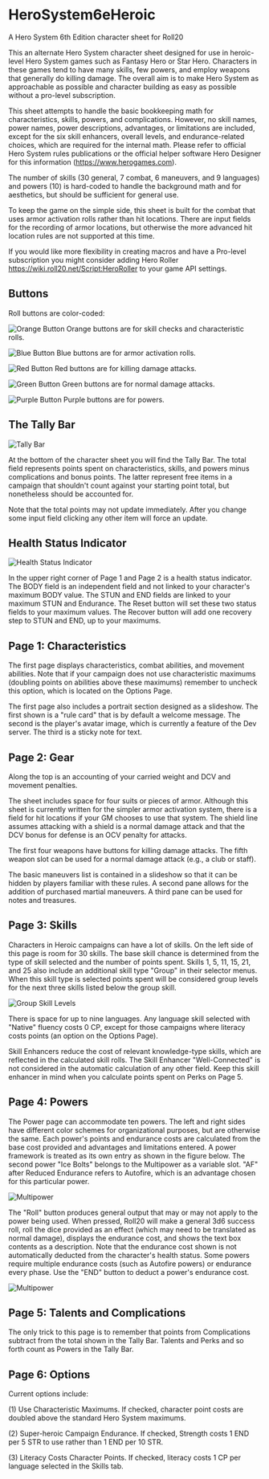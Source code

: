 # HeroSystem6eHeroic
A Hero System 6th Edition character sheet for Roll20

This an alternate Hero System character sheet designed for use in heroic-level Hero System games such as Fantasy Hero or Star Hero. Characters in these games tend to have many skills, few powers, and employ weapons that generally do killing damage. The overall aim is to make Hero System as approachable as possible and character building as easy as possible without a pro-level subscription.

This sheet attempts to handle the basic bookkeeping math for characteristics, skills, powers, and complications. However, no skill names, power names, power descriptions, advantages, or limitations are included, except for the six skill enhancers, overall levels, and endurance-related choices, which are required for the internal math. Please refer to official Hero System rules publications or the official helper software Hero Designer for this information (https://www.herogames.com).

The number of skills (30 general, 7 combat, 6 maneuvers, and 9 languages) and powers (10) is hard-coded to handle the background math and for aesthetics, but should be sufficient for general use.

To keep the game on the simple side, this sheet is built for the combat that uses armor activation rolls rather than hit locations. There are input fields for the recording of armor locations, but otherwise the more advanced hit location rules are not supported at this time.

If you would like more flexibility in creating macros and have a Pro-level subscription you might consider adding Hero Roller https://wiki.roll20.net/Script:HeroRoller to your game API settings.

## Buttons
Roll buttons are color-coded:

![Orange Button](https://github.com/Villain1nGlasses/images/blob/9c9a37562681044c3e40e5a44e8d59cdb4d45b57/OrangeButton.png) Orange buttons are for skill checks and characteristic rolls.

![Blue Button](https://github.com/Villain1nGlasses/images/blob/52e7bb3fc36665f84fb8f4df4619b5b9db79539c/BlueButton.png) Blue buttons are for armor activation rolls.

![Red Button](https://github.com/Villain1nGlasses/images/blob/52e7bb3fc36665f84fb8f4df4619b5b9db79539c/RedButton.png) Red buttons are for killing damage attacks.

![Green Button](https://github.com/Villain1nGlasses/images/blob/52e7bb3fc36665f84fb8f4df4619b5b9db79539c/GreenButton.png) Green buttons are for normal damage attacks.

![Purple Button](https://github.com/Villain1nGlasses/images/blob/52e7bb3fc36665f84fb8f4df4619b5b9db79539c/PurpleButton.png) Purple buttons are for powers.

## The Tally Bar

![Tally Bar](https://github.com/Villain1nGlasses/images/blob/c3b73390e021e61e2532f6671d24322eed378f23/TallyBar.png)

At the bottom of the character sheet you will find the Tally Bar. The total field represents points spent on characteristics, skills, and powers minus complications and bonus points. The latter represent free items in a campaign that shouldn't count against your starting point total, but nonetheless should be accounted for.

Note that the total points may not update immediately. After you change some input field clicking any other item will force an update.

## Health Status Indicator

![Health Status Indicator](https://github.com/Villain1nGlasses/images/blob/318bd9656887880b4fd28fddf9b1c07fd40d204f/HealthStatus.png)

In the upper right corner of Page 1 and Page 2 is a health status indicator. The BODY field is an independent field and not linked to your character's maximum BODY value. The STUN and END fields are linked to your maximum STUN and Endurance. The Reset button will set these two status fields to your maximum values. The Recover button will add one recovery step to STUN and END, up to your maximums.

## Page 1: Characteristics

The first page displays characteristics, combat abilities, and movement abilities. Note that if your campaign does not use characteristic maximums (doubling points on abilities above these maximums) remember to uncheck this option, which is located on the Options Page.

The first page also includes a portrait section designed as a slideshow. The first shown is a "rule card" that is by default a welcome message. The second is the player's avatar image, which is currently a feature of the Dev server. The third is a sticky note for text.

## Page 2: Gear

Along the top is an accounting of your carried weight and DCV and movement penalties.

The sheet includes space for four suits or pieces of armor. Although this sheet is currently written for the simpler armor activation system, there is a field for hit locations if your GM chooses to use that system. The shield line assumes attacking with a shield is a normal damage attack and that the DCV bonus for defense is an OCV penalty for attacks.

The first four weapons have buttons for killing damage attacks. The fifth weapon slot can be used for a normal damage attack (e.g., a club or staff). 

The basic maneuvers list is contained in a slideshow so that it can be hidden by players familiar with these rules. A second pane allows for the addition of purchased martial maneuvers. A third pane can be used for notes and treasures.

## Page 3: Skills

Characters in Heroic campaigns can have a lot of skills. On the left side of this page is room for 30 skills. The base skill chance is determined from the type of skill selected and the number of points spent. Skills 1, 5, 11, 15, 21, and 25 also include an additional skill type "Group" in their selector menus. When this skill type is selected points spent will be considered group levels for the next three skills listed below the group skill. 

![Group Skill Levels](https://github.com/Villain1nGlasses/images/blob/5231f7b5e6511c385cb2ff15d0ac8a0fcc0b0edc/GroupSkillLevels.png)

There is space for up to nine languages. Any language skill selected with "Native" fluency costs 0 CP, except for those campaigns where literacy costs points (an option on the Options Page).

Skill Enhancers reduce the cost of relevant knowledge-type skills, which are reflected in the calculated skill rolls. The Skill Enhancer "Well-Connected" is not considered in the automatic calculation of any other field. Keep this skill enhancer in mind when you calculate points spent on Perks on Page 5.

## Page 4: Powers

The Power page can accommodate ten powers. The left and right sides have different color schemes for organizational purposes, but are otherwise the same. Each power's points and endurance costs are calculated from the base cost provided and advantages and limitations entered. A power framework is treated as its own entry as shown in the figure below. The second power "Ice Bolts" belongs to the Multipower as a variable slot. "AF" after Reduced Endurance refers to Autofire, which is an advantage chosen for this particular power.

![Multipower](https://github.com/Villain1nGlasses/images/blob/4608ee0babe018ac21b5adbfd1c18e0f88e242e8/Multipower.png)

The "Roll" button produces general output that may or may not apply to the power being used. When pressed, Roll20 will make a general 3d6 success roll, roll the dice provided as an effect (which may need to be translated as normal damage), displays the endurance cost, and shows the text box contents as a description. Note that the endurance cost shown is not automatically deducted from the character's health status. Some powers require multiple endurance costs (such as Autofire powers) or endurance every phase. Use the "END" button to deduct a power's endurance cost.

![Multipower](https://github.com/Villain1nGlasses/images/blob/2888dfb046b0e6c372d9637a3bedf95802b7a1a0/PurpleButtonChat.png)

## Page 5: Talents and Complications

The only trick to this page is to remember that points from Complications subtract from the total shown in the Tally Bar. Talents and Perks and so forth count as Powers in the Tally Bar.  

## Page 6: Options

Current options include:

(1) Use Characteristic Maximums. If checked, character point costs are doubled above the standard Hero System maximums.

(2) Super-heroic Campaign Endurance. If checked, Strength costs 1 END per 5 STR to use rather than 1 END per 10 STR.

(3) Literacy Costs Character Points. If checked, literacy costs 1 CP per language selected in the Skills tab. 
